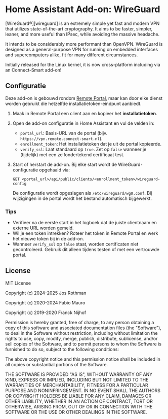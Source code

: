 # Home Assistant Add-on: WireGuard 

[WireGuard®][wireguard] is an extremely simple yet fast and modern VPN that
utilizes state-of-the-art cryptography. It aims to be faster, simpler, leaner,
and more useful than IPsec, while avoiding the massive headache.

It intends to be considerably more performant than OpenVPN. WireGuard is
designed as a general-purpose VPN for running on embedded interfaces and
supercomputers alike, fit for many different circumstances.

Initially released for the Linux kernel, it is now cross-platform
including via an Connect-Smart add-on!

## Configuratie

Deze add-on is gebouwd rondom [Remote Portal](https://github.com/Connect-Smart/remote_portal), maar kan door elke dienst worden gebruikt die hetzelfde installatietoken-eindpunt aanbiedt.

1. Maak in Remote Portal een client aan en kopieer het **installatietoken**.
2. Open de add-on configuratie in Home Assistant en vul de velden in:
   - `portal_url`: Basis-URL van de portal (bijv. `https://vpn.remote.connect-smart.nl`).
   - `enrollment_token`: Het installatietoken dat je uit de portal kopieerde.
   - `verify_ssl`: Laat standaard op `true`. Zet op `false` wanneer je (tijdelijk) met een zelfondertekend certificaat test.
3. Start of herstart de add-on. Bij elke start wordt de WireGuard-configuratie opgehaald via:

   ```
   GET <portal_url>/api/public/clients/<enrollment_token>/wireguard-config
   ```

   De configuratie wordt opgeslagen als `/etc/wireguard/wg0.conf`. Bij wijzigingen in de portal wordt het bestand automatisch bijgewerkt.

### Tips

- Verifieer na de eerste start in het logboek dat de juiste clientnaam en externe URL worden gemeld.
- Wil je een token intrekken? Roteer het token in Remote Portal en werk het nieuwe token bij in de add-on.
- Wanneer `verify_ssl` op `false` staat, worden certificaten niet gecontroleerd. Gebruik dit alleen tijdens testen of met een vertrouwde portal.

## License

MIT License

Copyright (c) 2024-2025 Jos Rothman

Copyright (c) 2020-2024 Fabio Mauro

Copyright (c) 2019-2020 Franck Nijhof

Permission is hereby granted, free of charge, to any person obtaining a copy
of this software and associated documentation files (the "Software"), to deal
in the Software without restriction, including without limitation the rights
to use, copy, modify, merge, publish, distribute, sublicense, and/or sell
copies of the Software, and to permit persons to whom the Software is
furnished to do so, subject to the following conditions:

The above copyright notice and this permission notice shall be included in all
copies or substantial portions of the Software.

THE SOFTWARE IS PROVIDED "AS IS", WITHOUT WARRANTY OF ANY KIND, EXPRESS OR
IMPLIED, INCLUDING BUT NOT LIMITED TO THE WARRANTIES OF MERCHANTABILITY,
FITNESS FOR A PARTICULAR PURPOSE AND NONINFRINGEMENT. IN NO EVENT SHALL THE
AUTHORS OR COPYRIGHT HOLDERS BE LIABLE FOR ANY CLAIM, DAMAGES OR OTHER
LIABILITY, WHETHER IN AN ACTION OF CONTRACT, TORT OR OTHERWISE, ARISING FROM,
OUT OF OR IN CONNECTION WITH THE SOFTWARE OR THE USE OR OTHER DEALINGS IN THE
SOFTWARE.
